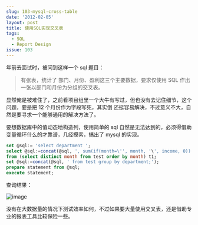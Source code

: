 ```yaml
---
slug: 103-mysql-cross-table
date: '2012-02-05'
layout: post
title: 使用SQL实现交叉表
tags:
  - SQL
  - Report Design
issue: 103
---
```


年前去面试时，被问到这样一个 sql 题目：

> 有张表，统计了 部门、月份、盈利这三个主要数据，要求仅使用 SQL 作出一张以部门和月份为分组的交叉表。

显然俺是被难住了，之前看项目组里一个大牛有写过，但也没有去记住细节，这个问题，要是把 12 个月份作为字段写死，其实倒
还挺容易解决，不过意义不大，自然是要寻求一个能够通用的解决方法了。

要想数据库中的值动态地构造列，使用简单的 sql 自然是无法达到的，必须得借助变量循环什么的才靠谱，几经摸索，搞出了 mysql 
的实现。

```sql
set @sql:= 'select department ';
select @sql:=concat(@sql, ', sum(if(month=\'', month, '\', income, 0)) as \'', month, '\'')
from (select distinct month from test order by month) t1;
set @sql:=concat(@sql, ' from test group by department;');
prepare statement from @sql;
execute statement;
```

查询结果：

![image](https://github.com/greatghoul/greatghoul.github.io/assets/208966/562aa7b6-bb51-4b6d-9a4b-8a62d66ee6e6)

没有在大数据量的情况下测试效率如何，不过如果要大量使用交叉表，还是借助专业的报表工具比较保险一些。

